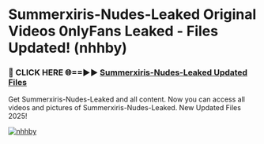 # Summerxiris-Nudes-Leaked Original Videos 0nlyFans Leaked - Files Updated! (nhhby)

<h3>🔴 CLICK HERE 🌐==►► <a href="https://tinyurl.com/4mcuefdz" rel="nofollow">Summerxiris-Nudes-Leaked Updated Files</a></h3>

Get Summerxiris-Nudes-Leaked and all content. Now you can access all videos and pictures of Summerxiris-Nudes-Leaked. New Updated Files 2025!

[![nhhby](https://i.imgur.com/StAQSOY.gif)](https://tinyurl.com/4mcuefdz)
